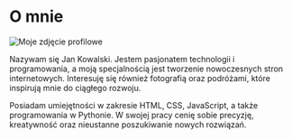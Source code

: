 <!DOCTYPE html>
<html lang="pl">
<head>
  <meta charset="UTF-8">
  <meta name="viewport" content="width=device-width, initial-scale=1">
  <title>O mnie</title>
  <style>
 
  </style>
</head>
<body>
  <div class="about-container">
    <h1>O mnie</h1>
    <div class="about-content">
      <!-- Dodaj swoje zdjęcie profilowe -->
      <img src="profilowe.jpg" alt="Moje zdjęcie profilowe" class="profile-img">
      <div class="bio">
        <p>Nazywam się Jan Kowalski. Jestem pasjonatem technologii i programowania, a moją specjalnością jest tworzenie nowoczesnych stron internetowych. Interesuję się również fotografią oraz podróżami, które inspirują mnie do ciągłego rozwoju.</p>
        <p>Posiadam umiejętności w zakresie HTML, CSS, JavaScript, a także programowania w Pythonie. W swojej pracy cenię sobie precyzję, kreatywność oraz nieustanne poszukiwanie nowych rozwiązań.</p>
      </div>
    </div>
  </div>
</body>
</html>
